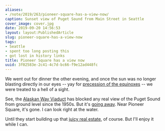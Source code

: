 ```yaml
---
aliases:
- /note/2019/263/pioneer-square-has-a-view-now/
caption: Sunset view of Puget Sound from Main Street in Seattle
cover_image: cover.jpg
date: 2019-09-20 14:56:53
layout: layout:PublishedArticle
slug: pioneer-square-has-a-view-now
tags:
- Seattle
- spent too long posting this
- got lost in history links
title: Pioneer Square has a view now
uuid: 3f02583e-2c41-4c7d-bc66-f9e12ad448fc
---
```


We went out for dinner the other evening, and once the sun was no longer blasting directly in our eyes -- yay
for [precession of the equinoxes][] -- we were treated to a hell of a sight.

[precession of the equinoxes]: https://www.britannica.com/science/precession-of-the-equinoxes

See, the [Alaskan Way Viaduct][] has blocked any real view of the Puget Sound from ground level since the 1950s.
But it's [going away][]. Near Pioneer Square, it's gone. I can look right at the water.

[Alaskan Way Viaduct]: https://www.seattlepi.com/local/transportation/article/Photos-65-years-of-the-Alaskan-Way-Viaduct-13284852.php
[going away]: https://www.wsdot.wa.gov/Projects/Viaduct/

Until they start building up that [juicy real estate][], of course. But I'll enjoy it while I can.

[juicy real estate]: https://www.realchangenews.org/2019/03/13/goodbye-viaduct-hello-prime-real-estate